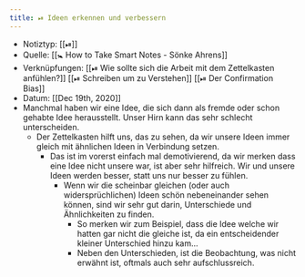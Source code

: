 ```yaml
---
title: ⏯ Ideen erkennen und verbessern
---
```


- Notiztyp: [[⏯]]
- Quelle: [[🚼 How to Take Smart Notes - Sönke Ahrens]]
- Verknüpfungen: [[⏯ Wie sollte sich die Arbeit mit dem Zettelkasten anfühlen?]] [[⏯ Schreiben um zu Verstehen]] [[⏯ Der Confirmation Bias]]
- Datum: [[Dec 19th, 2020]]
- Manchmal haben wir eine Idee, die sich dann als fremde oder schon gehabte Idee herausstellt. Unser Hirn kann das sehr schlecht unterscheiden.
	- Der Zettelkasten hilft uns, das zu sehen, da wir unsere Ideen immer gleich mit ähnlichen Ideen in Verbindung setzen.
		- Das ist im vorerst einfach mal demotivierend, da wir merken dass eine Idee nicht unsere war, ist aber sehr hilfreich. Wir und unsere Ideen werden besser, statt uns nur besser zu fühlen.
			- Wenn wir die scheinbar gleichen (oder auch widersprüchlichen) Ideen schön nebeneinander sehen können, sind wir sehr gut darin, Unterschiede und Ähnlichkeiten zu finden.
				- So merken wir zum Beispiel, dass die Idee welche wir hatten gar nicht die gleiche ist, da ein entscheidender kleiner Unterschied hinzu kam...
				- Neben den Unterschieden, ist die Beobachtung, was nicht erwähnt ist, oftmals auch sehr aufschlussreich.